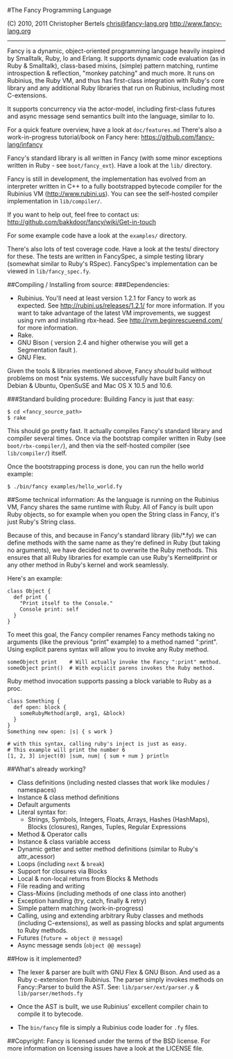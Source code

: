 #The Fancy Programming Language

(C) 2010, 2011 Christopher Bertels chris@fancy-lang.org
http://www.fancy-lang.org

----------------------------------------------------------------------
Fancy is a dynamic, object-oriented programming language heavily
inspired by Smalltalk, Ruby, Io and Erlang. It supports dynamic code
evaluation (as in Ruby & Smalltalk), class-based mixins, (simple)
pattern matching, runtime introspection & reflection, "monkey
patching" and much more. It runs on Rubinius, the Ruby VM, and thus
has first-class integration with Ruby's core library and any
additional Ruby libraries that run on Rubinius, including most
C-extensions.

It supports concurrency via the actor-model, including first-class
futures and async message send semantics built into the language,
similar to Io.

For a quick feature overview, have a look at `doc/features.md`
There's also a work-in-progress tutorial/book on Fancy here:
https://github.com/fancy-lang/infancy

Fancy's standard library is all written in Fancy (with some minor
exceptions written in Ruby - see `boot/fancy_ext`).
Have a look at the `lib/` directory.

Fancy is still in development, the implementation has evolved from an
interpreter written in C++ to a fully bootstrapped bytecode compiler
for the Rubinius VM (http://www.rubini.us).
You can see the self-hosted compiler implementation in `lib/compiler/`.

If you want to help out, feel free to contact us:
http://github.com/bakkdoor/fancy/wiki/Get-in-touch

For some example code have a look at the `examples/` directory.

There's also lots of test coverage code. Have a look at the tests/
directory for these. The tests are written in FancySpec, a simple
testing library (somewhat similar to Ruby's RSpec). FancySpec's
implementation can be viewed in `lib/fancy_spec.fy`.

##Compiling / Installing from source:
###Dependencies:
- Rubinius.
  You'll need at least version 1.2.1 for Fancy to work as expected.
  See http://rubini.us/releases/1.2.1/ for more information.
  If you want to take advantage of the latest VM improvements, we
  suggest using rvm and installing rbx-head.
  See http://rvm.beginrescueend.com/ for more information.
- Rake.
- GNU Bison ( version 2.4 and higher otherwise you will get a Segmentation fault ).
- GNU Flex.

Given the tools & libraries mentioned above, Fancy _should_ build without problems
on most *nix systems. We successfully have built Fancy on Debian & Ubuntu, OpenSuSE
and Mac OS X 10.5 and 10.6.

###Standard building procedure:
Building Fancy is just that easy:

    $ cd <fancy_source_path>
    $ rake

This should go pretty fast. It actually compiles Fancy's standard
library and compiler several times. Once via the bootstrap compiler
written in Ruby (see `boot/rbx-compiler/`), and then via the self-hosted
compiler (see `lib/compiler/`) itself.

Once the bootstrapping process is done, you can run the hello world example:

    $ ./bin/fancy examples/hello_world.fy

##Some technical information:
As the language is running on the Rubinius VM, Fancy shares the same
runtime with Ruby. All of Fancy is built upon Ruby objects, so for
example when you open the String class in Fancy, it's just Ruby's
String class.

Because of this, and because in Fancy's standard library (lib/*.fy) we
can define methods with the same name as they're defined in Ruby (but
taking no arguments), we have decided not to overwrite the Ruby
methods.
This ensures that all Ruby libraries for example can use Ruby's
Kernel#print or any other method in Ruby's kernel and work seamlessly.

Here's an example:

    class Object {
      def print {
        "Print itself to the Console."
        Console print: self
      }
    }

To meet this goal, the Fancy compiler renames Fancy methods taking no
arguments (like the previous "print" example) to a method named
":print". Using explicit parens syntax will allow you to invoke any
Ruby method.

    someObject print    # Will actually invoke the Fancy ":print" method.
    someObject print()  # With explicit parens invokes the Ruby method.

Ruby method invocation supports passing a block variable to Ruby as a proc.

    class Something {
      def open: block {
        someRubyMethod(arg0, arg1, &block)
      }
    }
    Something new open: |s| { s work }

    # with this syntax, calling ruby's inject is just as easy.
    # This example will print the number 6
    [1, 2, 3] inject(0) |sum, num| { sum + num } println


##What's already working?
  - Class definitions
    (including nested classes that work like modules / namespaces)
  - Instance & class method definitions
  - Default arguments
  - Literal syntax for:
    - Strings, Symbols, Integers, Floats, Arrays, Hashes (HashMaps), Blocks (closures),
      Ranges, Tuples, Regular Expressions
  - Method & Operator calls
  - Instance & class variable access
  - Dynamic getter and setter method definitions (similar to Ruby's attr_acessor)
  - Loops (including `next` & `break`)
  - Support for closures via Blocks
  - Local & non-local returns from Blocks & Methods
  - File reading and writing
  - Class-Mixins (including methods of one class into another)
  - Exception handling (try, catch, finally & retry)
  - Simple pattern matching (work-in-progress)
  - Calling, using and extending arbitrary Ruby classes and methods
    (including C-extensions), as well as passing blocks and splat
    arguments to Ruby methods.
  - Futures (`future = object @ message`)
  - Async message sends (`object @@ message`)


##How is it implemented?
  - The lexer & parser are built with GNU Flex & GNU Bison.
    And used as a Ruby c-extension from Rubinius.
    The parser simply invokes methods on Fancy::Parser to build the AST.
    See: `lib/parser/ext/parser.y` & `lib/parser/methods.fy`

  - Once the AST is built, we use Rubinius' excellent compiler chain
    to compile it to bytecode.

  - The `bin/fancy` file is simply a Rubinius code loader for `.fy` files.

##Copyright:
Fancy is licensed under the terms of the BSD license. For more
information on licensing issues have a look at the LICENSE file.
